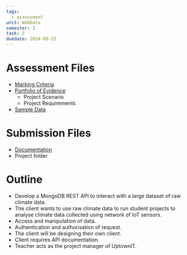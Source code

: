 ```yaml
---
tags:
  - assessment
unit: WebData
semester: 2
task: 2
duedate: 2024-09-13
---
```

# Assessment Files
- [Marking Criteria](AssessmentFiles/ICTPRG553_554_AT2_MC_TQM_v3.pdf)
- [Portfolio of Evidence](AssessmentFiles/ICTPRG553_554_AT2_PE_TQM_v3.pdf)
	- Project Scenario
	- Project Requirements
- [Sample Data](AssessmentFiles/ICTPRG553_554_WeatherData_Readings_2022/SensorData_Final_NoWind.json)
# Submission Files
- [Documentation](AssessmentFiles/UptownIT__REST_API_NoSQL_Template_V1.docx)
- Project folder
# Outline
- Develop a MongoDB REST API to interact with a large dataset of raw climate data.
- The client wants to use raw climate data to run student projects to analyse climate data collected using network of IoT sensors.
- Access and manipulation of data.
- Authentication and authorisation of request.
- The client will be designing their own client.
- Client requires API documentation.
- Teacher acts as the project manager of UptownIT.